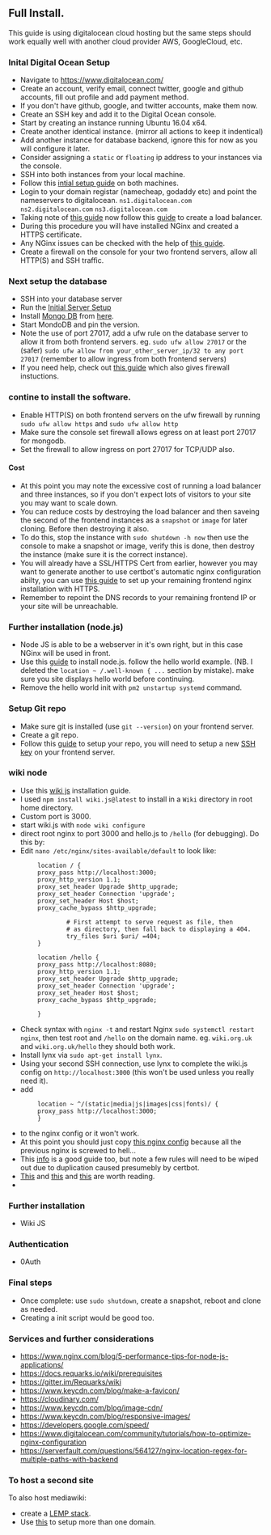 ## Full Install.
This guide is using digitalocean cloud hosting but the same steps should work equally well with another cloud provider AWS, GoogleCloud, etc.

### Inital Digital Ocean Setup
- Navigate to https://www.digitalocean.com/
- Create an account, verify email, connect twitter, google and github accounts, fill out profile and add payment method.
- If you don't have github, google, and twitter accounts, make them now.
- Create an SSH key and add it to the Digital Ocean console.
- Start by creating an instance running Ubuntu 16.04 x64.
- Create another identical instance. (mirror all actions to keep it indentical)
- Add another instance for database backend, ignore this for now as you will configure it later.
- Consider assigning a `static` or `floating` ip address to your instances via the console.
- SSH into both instances from your local machine.
- Follow this [intial setup guide](https://www.digitalocean.com/community/tutorials/initial-server-setup-with-ubuntu-16-04) on both machines.
- Login to your domain registar (namecheap, godaddy etc) and point the nameservers to digitalocean. `ns1.digitalocean.com` `ns2.digitalocean.com` `ns3.digitalocean.com`
- Taking note of [this guide](https://www.digitalocean.com/community/tutorials/how-to-set-up-a-host-name-with-digitalocean) now follow this [guide](https://www.digitalocean.com/community/tutorials/how-to-configure-ssl-termination-on-digitalocean-load-balancers) to create a load balancer.
- During this procedure you will have installed NGinx and created a HTTPS certificate. 
- Any NGinx issues can be checked with the help of [this guide](https://www.digitalocean.com/community/tutorials/how-to-install-nginx-on-ubuntu-16-04).
- Create a firewall on the console for your two frontend servers, allow all HTTP(S) and SSH traffic.

### Next setup the database
- SSH into your database server
- Run the [Initial Server Setup](https://www.digitalocean.com/community/tutorials/initial-server-setup-with-ubuntu-16-04)
- Install [Mongo DB](https://docs.mongodb.com/manual/administration/install-community/) from [here](https://docs.mongodb.com/manual/tutorial/install-mongodb-on-ubuntu/).
- Start MondoDB and pin the version.
- Note the use of port 27017, add a ufw rule on the database server to allow it from both frontend servers. eg. `sudo ufw allow 27017` or the (safer) `sudo ufw allow from your_other_server_ip/32 to any port 27017` (remember to allow ingress from both frontend servers)
- If you need help, check out [this guide](https://www.digitalocean.com/community/tutorials/how-to-install-mongodb-on-ubuntu-16-04) which also gives firewall instuctions.

### contine to install the software.
- Enable HTTP(S) on both frontend servers on the ufw firewall by running `sudo ufw allow https` and `sudo ufw allow http`
- Make sure the console set firewall allows egress on at least port 27017 for mongodb.
- Set the firewall to allow ingress on port 27017 for TCP/UDP also.

#### Cost
- At this point you may note the excessive cost of running a load balancer and three instances, so if you don't expect lots of visitors to your site you may want to scale down.
- You can reduce costs by destroying the load balancer and then saveing the second of the frontend instances as a `snapshot` or `image` for later cloning. Before then destroying it also.
- To do this, stop the instance with `sudo shutdown -h now` then use the console to make a snapshot or image, verify this is done, then destroy the instance (make sure it is the correct instance).
- You will already have a SSL/HTTPS Cert from earlier, however you may want to generate another to use certbot's automatic nginx configuration abilty, you can use [this guide](https://www.digitalocean.com/community/tutorials/how-to-secure-nginx-with-let-s-encrypt-on-ubuntu-16-04) to set up your remaining frontend nginx installation with HTTPS.
- Remember to repoint the DNS records to your remaining frontend IP or your site will be unreachable.

### Further installation (node.js)
- Node JS is able to be a webserver in it's own right, but in this case NGinx will be used in front.
- Use this [guide](https://www.digitalocean.com/community/tutorials/how-to-set-up-a-node-js-application-for-production-on-ubuntu-16-04) to install node.js. follow the hello world example. (NB. I deleted the `location ~ /.well-known { ...` section by mistake). make sure you site displays hello world before continuing.
- Remove the hello world init with `pm2 unstartup systemd` command.

### Setup Git repo
- Make sure git is installed (use `git --version`) on your frontend server.
- Create a git repo.
- Follow this [guide](https://docs.requarks.io/wiki/install/git) to setup your repo, you will need to setup a new [SSH key](https://help.github.com/articles/generating-a-new-ssh-key-and-adding-it-to-the-ssh-agent/) on your frontend server.

### wiki node
- Use this [wiki js](https://docs.requarks.io/wiki/install) installation guide.
- I used `npm install wiki.js@latest` to install in a `Wiki` directory in root home directory.
- Custom port is 3000.
- start wiki.js with `node wiki configure`
- direct root nginx to port 3000 and hello.js to `/hello` (for debugging). Do this by:
- Edit  `nano /etc/nginx/sites-available/default` to look like:
```
        location / {
        proxy_pass http://localhost:3000;
        proxy_http_version 1.1;
        proxy_set_header Upgrade $http_upgrade;
        proxy_set_header Connection 'upgrade';
        proxy_set_header Host $host;
        proxy_cache_bypass $http_upgrade;

                # First attempt to serve request as file, then
                # as directory, then fall back to displaying a 404.
                try_files $uri $uri/ =404;
        }

        location /hello {
        proxy_pass http://localhost:8080;
        proxy_http_version 1.1;
        proxy_set_header Upgrade $http_upgrade;
        proxy_set_header Connection 'upgrade';
        proxy_set_header Host $host;
        proxy_cache_bypass $http_upgrade;

        }
```

- Check syntax with `nginx -t` and restart Nginx `sudo systemctl restart nginx`, then test root and `/hello` on the domain name. eg. `wiki.org.uk` and `wiki.org.uk/hello` they should both work.
- Install lynx via `sudo apt-get install lynx`.
- Using your second SSH connection, use lynx to complete the wiki.js config on `http://localhost:3000` (this won't be used unless you really need it).
- add 
```
        location ~ ^/(static|media|js|images|css|fonts)/ {
        proxy_pass http://localhost:3000;
        }
```
 - to the nginx config or it won't work.
  - At this point you should just copy [this nginx config](https://github.com/Arthur-Kerensa/arthur-kerensa.github.io/blob/master/nginx-settings.md) because all the previous nginx is screwed to hell...
- This [info](https://docs.requarks.io/wiki/admin-guide/setup-nginx) is a good guide too, but note a few rules will need to be wiped out due to duplication caused presumebly by certbot.
- [This](https://www.nginx.com/resources/wiki/start/) and [this](https://www.nginx.com/resources/wiki/start/topics/tutorials/config_pitfalls/) and [this](https://www.nginx.com/resources/wiki/start/) are worth reading.
- 

### Further installation 
- Wiki JS

### Authentication
- 0Auth

### Final steps
- Once complete: use `sudo shutdown`, create a snapshot, reboot and clone as needed.
- Creating a init script would be good too.

### Services and further considerations
- https://www.nginx.com/blog/5-performance-tips-for-node-js-applications/
- https://docs.requarks.io/wiki/prerequisites
- https://gitter.im/Requarks/wiki
- https://www.keycdn.com/blog/make-a-favicon/
- https://cloudinary.com/
- https://www.keycdn.com/blog/image-cdn/
- https://www.keycdn.com/blog/responsive-images/
- https://developers.google.com/speed/
- https://www.digitalocean.com/community/tutorials/how-to-optimize-nginx-configuration
- https://serverfault.com/questions/564127/nginx-location-regex-for-multiple-paths-with-backend

### To host a second site
To also host mediawiki:
- create a [LEMP stack](https://www.digitalocean.com/community/tutorials/how-to-install-linux-nginx-mysql-php-lemp-stack-in-ubuntu-16-04).
- Use [this](https://www.digitalocean.com/community/tutorials/how-to-set-up-nginx-server-blocks-virtual-hosts-on-ubuntu-16-04) to setup more than one domain.





